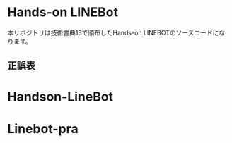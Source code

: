 # Hands-on LINEBot

本リポジトリは技術書典13で頒布したHands-on LINEBOTのソースコードになります。

## 正誤表
# Handson-LineBot
# Linebot-pra
